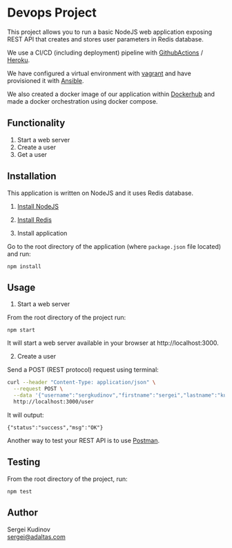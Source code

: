 # Devops Project

This project allows you to run a basic NodeJS web application exposing REST API that creates and stores
user parameters in Redis database.

We use a CI/CD (including deployment) pipeline with [GithubActions](https://github.com/features/actions)
/ [Heroku](https://dashboard.heroku.com/apps).

We have configured a virtual environment with [vagrant](https://www.vagrantup.com/) and have provisioned
it with [Ansible](https://docs.ansible.com/ansible/latest/index.html). 

We also created a docker image of our application within [Dockerhub](https://hub.docker.com/) and made a docker orchestration using docker compose.

## Functionality

1. Start a web server
2. Create a user
2. Get a user

## Installation

This application is written on NodeJS and it uses Redis database.

1. [Install NodeJS](https://nodejs.org/en/download/)

2. [Install Redis](https://redis.io/download)

3. Install application

Go to the root directory of the application (where `package.json` file located) and run:

```
npm install 
```

## Usage

1. Start a web server

From the root directory of the project run:

```
npm start
```

It will start a web server available in your browser at http://localhost:3000.

2. Create a user

Send a POST (REST protocol) request using terminal:

```bash
curl --header "Content-Type: application/json" \
  --request POST \
  --data '{"username":"sergkudinov","firstname":"sergei","lastname":"kudinov"}' \
  http://localhost:3000/user
```

It will output:

```
{"status":"success","msg":"OK"}
```

Another way to test your REST API is to use [Postman](https://www.postman.com/).

## Testing

From the root directory of the project, run:

```
npm test
```

## Author

Sergei Kudinov   
sergei@adaltas.com
